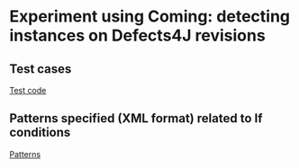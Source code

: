 # Experiment using Coming: detecting instances on Defects4J revisions

## Test cases

[Test code](src/test/java/fr/inria/coming/spoon/patterns/ExperimentMiningInstancesD4JTest.java)


## Patterns specified (XML format) related to If conditions

[Patterns](/src/main/resources/pattern_specification/)